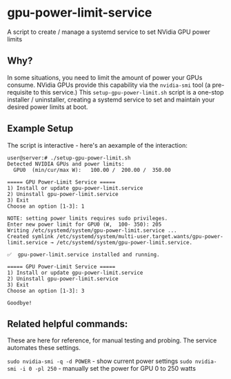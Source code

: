 # gpu-power-limit-service
A script to create / manage a systemd service to set NVidia GPU power limits

## Why?

In some situations, you need to limit the amount of power your GPUs consume. NVidia GPUs provide
this capability via the `nvidia-smi` tool (a pre-requisite to this service.) This
`setup-gpu-power-limit.sh` script is a one-stop installer / uninstaller, creating a systemd
service to set and maintain your desired power limits at boot.

## Example Setup

The script is interactive - here's an aexample of the interaction:

```
user@server:# ./setup-gpu-power-limit.sh 
Detected NVIDIA GPUs and power limits:
  GPU0  (min/cur/max W):   100.00 /  200.00 /  350.00

===== GPU Power‑Limit Service =====
1) Install or update gpu-power-limit.service
2) Uninstall gpu-power-limit.service
3) Exit
Choose an option [1‑3]: 1

NOTE: setting power limits requires sudo privileges.
Enter new power limit for GPU0 (W,  100- 350): 205
Writing /etc/systemd/system/gpu-power-limit.service ...
Created symlink /etc/systemd/system/multi-user.target.wants/gpu-power-limit.service → /etc/systemd/system/gpu-power-limit.service.

✅  gpu-power-limit.service installed and running.

===== GPU Power‑Limit Service =====
1) Install or update gpu-power-limit.service
2) Uninstall gpu-power-limit.service
3) Exit
Choose an option [1‑3]: 3

Goodbye!
```

## Related helpful commands:

These are here for reference, for manual testing and probing. The service automates these settings.

`sudo nvidia-smi -q -d POWER` - show current power settings
`sudo nvidia-smi -i 0 -pl 250` - manually set the power for GPU 0 to 250 watts
